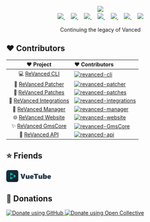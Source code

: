 <p align="center">
  <picture>
    <source
      width="256px"
      media="(prefers-color-scheme: dark)"
      srcset="https://raw.githubusercontent.com/ReVanced/.github/main/profile/assets/revanced-headline/revanced-headline-vertical-dark.svg"
    />
    <img 
      width="256px"
      src="https://raw.githubusercontent.com/ReVanced/.github/main/profile/assets/revanced-headline/revanced-headline-vertical-light.svg"
    />
  </picture>
  <br>
  <a href="https://revanced.app/">
     <picture>
         <source height="24px" media="(prefers-color-scheme: dark)" srcset="https://raw.githubusercontent.com/ReVanced/.github/main/profile/assets/revanced-logo/revanced-logo-round.svg" />
         <img height="24px" src="https://raw.githubusercontent.com/ReVanced/.github/main/profile/assets/revanced-logo/revanced-logo-round.svg" />
     </picture>
   </a>&nbsp;&nbsp;&nbsp;
   <a href="https://github.com/ReVanced">
       <picture>
           <source height="24px" media="(prefers-color-scheme: dark)" srcset="https://i.ibb.co/dMMmCrW/Git-Hub-Mark.png" />
           <img height="24px" src="https://i.ibb.co/9wV3HGF/Git-Hub-Mark-Light.png" />
       </picture>
   </a>&nbsp;&nbsp;&nbsp;
   <a href="http://revanced.app/discord">
       <picture>
           <source height="24px" media="(prefers-color-scheme: dark)" srcset="https://user-images.githubusercontent.com/13122796/178032563-d4e084b7-244e-4358-af50-26bde6dd4996.png" />
           <img height="24px" src="https://user-images.githubusercontent.com/13122796/178032563-d4e084b7-244e-4358-af50-26bde6dd4996.png" />
       </picture>
   </a>&nbsp;&nbsp;&nbsp;
   <a href="https://reddit.com/r/revancedapp">
       <picture>
           <source height="24px" media="(prefers-color-scheme: dark)" srcset="https://user-images.githubusercontent.com/13122796/178032351-9d9d5619-8ef7-470a-9eec-2744ece54553.png" />
           <img height="24px" src="https://user-images.githubusercontent.com/13122796/178032351-9d9d5619-8ef7-470a-9eec-2744ece54553.png" />
       </picture>
   </a>&nbsp;&nbsp;&nbsp;
   <a href="https://t.me/app_revanced">
      <picture>
         <source height="24px" media="(prefers-color-scheme: dark)" srcset="https://user-images.githubusercontent.com/13122796/178032213-faf25ab8-0bc3-4a94-a730-b524c96df124.png" />
         <img height="24px" src="https://user-images.githubusercontent.com/13122796/178032213-faf25ab8-0bc3-4a94-a730-b524c96df124.png" />
      </picture>
   </a>&nbsp;&nbsp;&nbsp;
   <a href="https://x.com/revancedapp">
      <picture>
         <source media="(prefers-color-scheme: dark)" srcset="https://user-images.githubusercontent.com/93124920/270180600-7c1b38bf-889b-4d68-bd5e-b9d86f91421a.png">
         <img height="24px" src="https://user-images.githubusercontent.com/93124920/270108715-d80743fa-b330-4809-b1e6-79fbdc60d09c.png" />
      </picture>
   </a>&nbsp;&nbsp;&nbsp;
   <a href="https://www.youtube.com/@ReVanced">
      <picture>
         <source height="24px" media="(prefers-color-scheme: dark)" srcset="https://user-images.githubusercontent.com/13122796/178032714-c51c7492-0666-44ac-99c2-f003a695ab50.png" />
         <img height="24px" src="https://user-images.githubusercontent.com/13122796/178032714-c51c7492-0666-44ac-99c2-f003a695ab50.png" />
     </picture>
   </a>
   <br>
   <br>
   Continuing the legacy of Vanced
</p>

## ❤️ Contributors

[revanced-patcher]: https://contrib.rocks/image?repo=revanced/revanced-patcher&max=12
[revanced-patches]: https://contrib.rocks/image?repo=revanced/revanced-patches&max=12
[revanced-cli]: https://contrib.rocks/image?repo=revanced/revanced-cli&max=12
[revanced-integrations]: https://contrib.rocks/image?repo=revanced/revanced-integrations&max=12
[revanced-manager]: https://contrib.rocks/image?repo=revanced/revanced-manager&max=12
[revanced-website]: https://contrib.rocks/image?repo=revanced/revanced-website&max=12
[revanced-GmsCore]: https://contrib.rocks/image?repo=revanced/gmscore&max=12
[revanced-api]: https://contrib.rocks/image?repo=revanced/revanced-api&max=12


|                                  ❤️ Project                                   | ❤ Contributors                                                                                    |
| :---------------------------------------------------------------------------: | :------------------------------------------------------------------------------------------------ |
| 💻 [ReVanced CLI](https://github.com/revanced/revanced-cli)                   | [![revanced-cli]](https://github.com/revanced/revanced-cli/graphs/contributors)                   |
| 💉 [ReVanced Patcher](https://github.com/revanced/revanced-patcher)           | [![revanced-patcher]](https://github.com/revanced/revanced-patcher/graphs/contributors)           |
| 🧩 [ReVanced Patches](https://github.com/revanced/revanced-patches)           | [![revanced-patches]](https://github.com/revanced/revanced-patches/graphs/contributors)           |
| 🔩 [ReVanced Integrations](https://github.com/revanced/revanced-integrations) | [![revanced-integrations]](https://github.com/revanced/revanced-integrations/graphs/contributors) |
| 💊 [ReVanced Manager](https://github.com/revanced/revanced-manager)           | [![revanced-manager]](https://github.com/revanced/revanced-manager/graphs/contributors)           |
| 🌐 [ReVanced Website](https://github.com/revanced/revanced-website)           | [![revanced-website]](https://github.com/revanced/revanced-website/graphs/contributors)           |
| ✨ [ReVanced GmsCore](https://github.com/revanced/GmsCore)                    | [![revanced-GmsCore]](https://github.com/revanced/GmsCore/graphs/contributors)                    |
| 🚀 [ReVanced API](https://github.com/revanced/revanced-api)                   | [![revanced-api]](https://github.com/revanced/revanced-api/graphs/contributors)                   |

## ⭐ Friends

<a href="https://vuetube.app/referral.html?referral=revanced">
  <picture>
    <source
      srcset="https://raw.githubusercontent.com/VueTubeApp/.github/main/readme_assets/dark/VueTube.svg"
      media="(prefers-color-scheme: dark)"
    />
    <img height="32px"
      src="https://raw.githubusercontent.com/VueTubeApp/.github/main/readme_assets/light/VueTube.svg"
      alt="VueTube icon"
    />
  </picture>
</a>

## 🤝 Donations

<a href="https://github.com/sponsors/ReVanced">
  <img
    height="32px"
    alt="Donate using GitHub"
    src="https://img.shields.io/badge/github%20sponsors-30363D?style=for-the-badge&logo=GitHub-Sponsors"
  />
</a>
<a href="https://opencollective.com/ReVanced">
  <img
    height="32px"
    alt="Donate using Open Collective"
    src="https://img.shields.io/badge/open%20collective-30363D?style=for-the-badge&logo=Open-Collective"
  />
</a>
